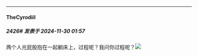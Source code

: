 ﻿
*****

####  TheCyrodiil  
##### 2426#       发表于 2024-11-30 01:57

两个人光屁股抱在一起躺床上，过程呢？我问你过程呢？<img src="https://static.saraba1st.com/image/smiley/face2017/026.png" referrerpolicy="no-referrer">

